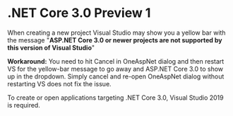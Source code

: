 # .NET Core 3.0 Preview 1

When creating a new project Visual Studio may show you a yellow bar with the message 
"**ASP.NET Core 3.0 or newer projects are not supported by this version of Visual Studio**"

**Workaround:** You need to hit Cancel in OneAspNet dialog and then restart VS for the yellow-bar message to go away and ASP.NET Core 3.0 to show up in the dropdown. Simply cancel and re-open OneAspNet dialog without restarting VS does not fix the issue.

To create or open applications targeting .NET Core 3.0, Visual Studio 2019 is required.
